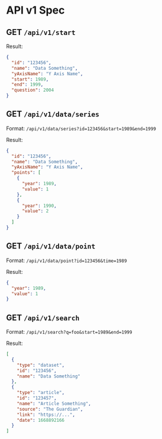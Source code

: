 # API v1 Spec

## GET `/api/v1/start`

Result:

```json
{
  "id": "123456",
  "name": "Data Something",
  "yAxisName": "Y Axis Name",
  "start": 1989,
  "end": 1999,
  "question": 2004
}
```

## GET `/api/v1/data/series`

Format: `/api/v1/data/series?id=123456&start=1989&end=1999`

Result:

```json
{
  "id": "123456",
  "name": "Data Something",
  "yAxisName": "Y Axis Name",
  "points": [
    {
      "year": 1989,
      "value": 1
    },
    {
      "year": 1990,
      "value": 2
    }
  ]
}
```

## GET `/api/v1/data/point`

Format: `/api/v1/data/point?id=123456&time=1989`

Result:

```json
{
  "year": 1989,
  "value": 1
}
```

## GET `/api/v1/search`

Format: `/api/v1/search?q=foo&start=1989&end=1999`

Result:

```json
[
  {
    "type": "dataset",
    "id": "123456",
    "name": "Data Something"
  },
  {
    "type": "article",
    "id": "123457",
    "name": "Article Something",
    "source": "The Guardian",
    "link": "https://...",
    "date": 1668892166
  }
]
```